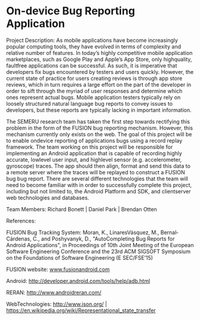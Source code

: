 # On-device Bug Reporting Application

Project Description:
As mobile applications have become increasingly popular computing tools, they have evolved in terms of complexity and relative number of features. In today’s highly competitive mobile application marketplaces, such as Google Play and Apple’s App Store, only high­quality, fault­free applications can be successful. As such, it is imperative that developers fix bugs encountered by testers and users quickly. However, the current state of practice for users creating reviews is through app store reviews, which in turn requires a large effort on the part of the developer in order to sift through the myriad of user responses and determine which ones represent actual bugs. Mobile application testers typically rely on loosely structured natural language bug reports to convey issues to developers, but these reports are typically lacking in important information.

The SEMERU research team has taken the first step towards rectifying this problem in the form of the FUSION bug reporting mechanism. However, this mechanism currently only exists on the web. The goal of this project will be to enable on­device reporting of applications bugs using a record replay framework. The team working on this project will be responsible for implementing an Android application that is capable of recording highly accurate, low­level user input, and high­level sensor (e.g. accelerometer, gyroscope) traces. The app should then align, format and send this data to a remote server where the traces will be replayed to construct a FUSION bug bug report.
There are several different technologies that the team will need to become familiar with in order to successfully complete this project, including but not limited to, the Android Platform and SDK, and client­server web technologies and databases.

Team Members:
Richard Bonett | Daniel Park | Brendan Otten

References:

FUSION Bug Tracking System:
Moran, K., Linares­Vásquez, M., Bernal­Cárdenas, C., and Poshyvanyk, D., "Auto­Completing Bug Reports for Android Applications", in Proceedings of 10th Joint Meeting of the European Software Engineering Conference and the 23rd ACM SIGSOFT Symposium on the Foundations of Software Engineering (E SEC/FSE’15) 

FUSION website: www.fusion­android.com 

Android: http://developer.android.com/tools/help/adb.html 

RERAN: http://www.androidreran.com/ 

Web­Technologies: http://www.json.org/ | https://en.wikipedia.org/wiki/Representational_state_transfer
